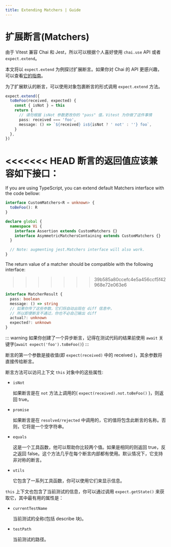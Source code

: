 ```yaml
---
title: Extending Matchers | Guide
---
```


# 扩展断言(Matchers)

由于 Vitest 兼容 Chai 和 Jest，所以可以根据个人喜好使用 `chai.use` API 或者 `expect.extend`。

本文将以 `expect.extend` 为例探讨扩展断言。如果你对 Chai 的 API 更感兴趣，可以查看[它的指南](https://www.chaijs.com/guide/plugins/)。

为了扩展默认的断言，可以使用对象包裹断言的形式调用 `expect.extend` 方法。

```ts
expect.extend({
  toBeFoo(received, expected) {
    const { isNot } = this
    return {
      // 请勿根据 isNot 参数更改你的 "pass" 值，Vitest 为你做了这件事情
      pass: received === 'foo',
      message: () => `${received} is${isNot ? ' not' : ''} foo`,
    }
  },
})
```

<<<<<<< HEAD
断言的返回值应该兼容如下接口：
=======
If you are using TypeScript, you can extend default Matchers interface with the code bellow:

```ts
interface CustomMatchers<R = unknown> {
  toBeFoo(): R
}

declare global {
  namespace Vi {
    interface Assertion extends CustomMatchers {}
    interface AsymmetricMatchersContaining extends CustomMatchers {}
  }

  // Note: augmenting jest.Matchers interface will also work.
}
```

The return value of a matcher should be compatible with the following interface:

>>>>>>> 39b585a80ccefc4e5a456ccf5f42968e72e063e6
```ts
interface MatcherResult {
  pass: boolean
  message: () => string
  // 如果你传了这些参数，它们将自动出现在 diff 信息中，
  // 所以即便断言不通过，你也不必自己输出 diff
  actual?: unknown
  expected?: unknown
}
```

::: warning
如果你创建了一个异步断言，记得在测试代码的结果前使用 `await` 关键字(`await expect('foo').toBeFoo()`)
:::

断言的第一个参数是接收值(即 `expect(received)` 中的 received )，其余参数将直接传给断言。

断言方法可以访问上下文 `this` 对象中的这些属性:

- `isNot`

  如果断言是在 `not` 方法上调用的( `expect(received).not.toBeFoo()` )，则返回 true。

- `promise`

  如果断言是在 `resolved/rejected` 中调用的，它的值将包含此断言的名称。否则，它将是一个空字符串。

- `equals`

  这是一个工具函数，他可以帮助你比较两个值。如果是相同的则返回 true，反之返回 false。这个方法几乎在每个断言内部都有使用。默认情况下，它支持非对称的断言。

- `utils`

  它包含了一系列工具函数，你可以使用它们来显示信息。

`this` 上下文也包含了当前测试的信息，你可以通过调用 `expect.getState()` 来获取它，其中最有用的属性是：
- `currentTestName`

  当前测试的全称(包括 describe 块)。

- `testPath`

  当前测试的路径。
